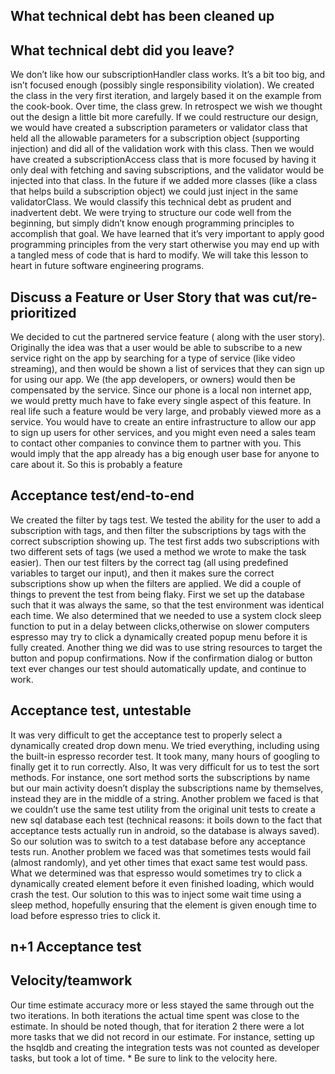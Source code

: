 
## What technical debt has been cleaned up



## What technical debt did you leave?  

We don’t like how our subscriptionHandler class works. It’s a bit too big, and isn’t focused enough (possibly single responsibility violation). We created the class in the very first iteration, and largely based it on the example from the cook-book. Over time, the class grew. In retrospect we wish we thought out the design a little bit more carefully.
If we could restructure our design, we would have created a subscription parameters or validator class that held all the allowable parameters for a subscription object (supporting injection) and did all of the validation work with this class. Then we would have created a subscriptionAccess class that is more focused by having it only deal with fetching and saving subscriptions, and the validator would be injected into that class. In the future if we added more classes (like a class that helps build a subscription object) we could just inject in the same validatorClass. We would classify this technical debt as prudent and inadvertent debt. We were trying to structure our code well from the beginning, but simply didn’t know enough programming principles to accomplish that goal. We have learned that it’s very important to apply good programming principles from the very start otherwise you may end up with a tangled mess of code that is hard to modify. We will take this lesson to heart in future software engineering programs.


## Discuss a Feature or User Story that was cut/re-prioritized  

We decided to cut the partnered service feature ( along with the user story). Originally the idea was that a user would be able to subscribe to a new service right on the app by searching for a type of service (like video streaming), and then would be shown a list of services that they can sign up for using our app. We (the app developers, or owners) would then be compensated by the service. Since our phone is a local non internet app, we would pretty much have to fake every single aspect of this feature. In real life such a feature would be very large, and probably viewed more as a service. You would have to create an entire infrastructure to allow our app to sign up users for other services, and you might even need a sales team to contact other companies to convince them to partner with you. This would imply that the app already has a big enough user base for anyone to care about it. So this is probably a feature 

## Acceptance test/end-to-end  

We created the filter by tags test. We tested the ability for the user to add a subscription with tags, and then filter the subscriptions by tags with the correct subscription showing up.  The test first adds two subscriptions with two different sets of tags (we used a method we wrote to make the task easier). Then our test filters by the correct tag (all using predefined variables to target our input), and then it makes sure the correct subscriptions show up when the filters are applied. We did a couple of things to prevent the test from being flaky. First we set up the database such that it was always the same, so that the test environment was identical each time. We also determined that we needed to use a system clock sleep function to put in a delay between clicks,otherwise on slower computers espresso may try to click a dynamically created popup menu before it is fully created. Another thing we did was to use string resources to target the button and popup confirmations. Now if the confirmation dialog or button text ever changes our test should automatically update, and continue to work.

## Acceptance test, untestable  

It was very difficult to get the acceptance test to properly select a dynamically created drop down menu. We tried everything, including using the built-in espresso recorder test. It took many, many hours of googling to finally get it to run correctly. Also, It was very difficult for us to test the sort methods. For instance, one sort method sorts the subscriptions by name but our main activity doesn’t display the subscriptions name by themselves, instead they are in the middle of a string. Another problem we faced is that we couldn’t use the same test utility from the original unit tests to create a new sql database each test (technical reasons: it boils down to the fact that acceptance tests actually run in android, so the database is always saved). So our solution was to switch to a test database before any acceptance tests run. Another problem we faced was that sometimes tests would fail (almost randomly), and yet other times that exact same test would pass. What we determined was that espresso would sometimes try to click a dynamically created element before it even finished loading, which would crash the test. Our solution to this was to inject some wait time using a sleep method, hopefully ensuring that the element is given enough time to load before espresso tries to click it. 


## n+1 Acceptance test  



## Velocity/teamwork  

Our time estimate accuracy more or less stayed the same through out the two iterations. In both iterations the actual time spent was close to the estimate. In should be noted though, that for iteration 2 there were a lot more tasks that we did not record in our estimate. For instance, setting up the hsqldb and creating the integration tests was not counted as developer tasks, but took a lot of time. * Be sure to link to the velocity here. 
